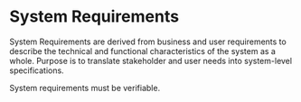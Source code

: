 # System Requirements

System Requirements are derived from business and user requirements to describe the technical and functional characteristics of the system as a whole.
Purpose is to translate stakeholder and user needs into system-level specifications.

System requirements must be verifiable.




